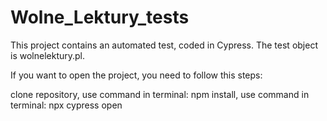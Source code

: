 # Wolne_Lektury_tests

This project contains an automated test, coded in Cypress. The test object is wolnelektury.pl.

If you want to open the project, you need to follow this steps:

clone repository,
use command in terminal: npm install,
use command in terminal: npx cypress open

